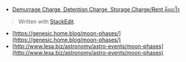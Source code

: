 
- [Demurrage Charge, Detention Charge, Storage Charge/Rent คืออะไร](http://www.march.co.th/what-is-demurrage-charge-detention-charge-storage-charge-rent/)

> Written with [StackEdit](https://www.facebook.com/matiponblog/photos/a.255101608033386/316359538574259/?type=1&theater).

- [https://genesic.home.blog/moon-phases/](https://genesic.home.blog/moon-phases/)
- [http://www.lesa.biz/astronomy/astro-events/moon-phases](http://www.lesa.biz/astronomy/astro-events/moon-phases)
<!--stackedit_data:
eyJoaXN0b3J5IjpbLTE5ODI3NzIyMjcsMTc5NTY0MDk3NCwxMD
Y0MzYxMTI3XX0=
-->